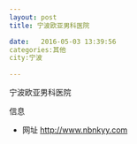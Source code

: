 ```yaml
--- 
layout: post 
title: 宁波欧亚男科医院

date:   2016-05-03 13:39:56 
categories:其他  
city:宁波
  
--- 
```

   
宁波欧亚男科医院

信息
 - 网址 http://www.nbnkyy.com


